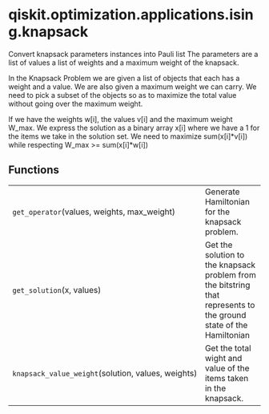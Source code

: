 <span id="qiskit-optimization-applications-ising-knapsack" />

# qiskit.optimization.applications.ising.knapsack

Convert knapsack parameters instances into Pauli list The parameters are a list of values a list of weights and a maximum weight of the knapsack.

In the Knapsack Problem we are given a list of objects that each has a weight and a value. We are also given a maximum weight we can carry. We need to pick a subset of the objects so as to maximize the total value without going over the maximum weight.

If we have the weights w\[i], the values v\[i] and the maximum weight W\_max. We express the solution as a binary array x\[i] where we have a 1 for the items we take in the solution set. We need to maximize sum(x\[i]\*v\[i]) while respecting W\_max >= sum(x\[i]\*w\[i])

## Functions

|                                                    |                                                                                                                    |
| -------------------------------------------------- | ------------------------------------------------------------------------------------------------------------------ |
| `get_operator`(values, weights, max\_weight)       | Generate Hamiltonian for the knapsack problem.                                                                     |
| `get_solution`(x, values)                          | Get the solution to the knapsack problem from the bitstring that represents to the ground state of the Hamiltonian |
| `knapsack_value_weight`(solution, values, weights) | Get the total wight and value of the items taken in the knapsack.                                                  |
